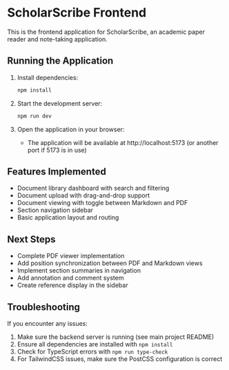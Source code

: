 # ScholarScribe Frontend

This is the frontend application for ScholarScribe, an academic paper reader and note-taking application.

## Running the Application

1. Install dependencies:
   ```bash
   npm install
   ```

2. Start the development server:
   ```bash
   npm run dev
   ```

3. Open the application in your browser:
   - The application will be available at http://localhost:5173 (or another port if 5173 is in use)

## Features Implemented

- Document library dashboard with search and filtering
- Document upload with drag-and-drop support
- Document viewing with toggle between Markdown and PDF
- Section navigation sidebar
- Basic application layout and routing

## Next Steps

- Complete PDF viewer implementation
- Add position synchronization between PDF and Markdown views
- Implement section summaries in navigation
- Add annotation and comment system
- Create reference display in the sidebar

## Troubleshooting

If you encounter any issues:

1. Make sure the backend server is running (see main project README)
2. Ensure all dependencies are installed with `npm install`
3. Check for TypeScript errors with `npm run type-check`
4. For TailwindCSS issues, make sure the PostCSS configuration is correct